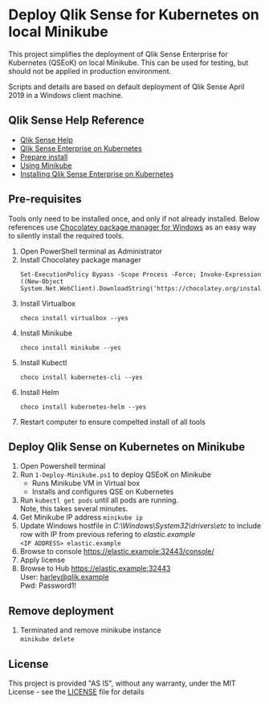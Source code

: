 # Deploy Qlik Sense for Kubernetes on local Minikube

This project simplifies the deployment of Qlik Sense Enterprise for Kubernetes (QSEoK) on local Minikube. This can be used for testing, but should not be applied in production environment. 

Scripts and details are based on default deployment of Qlik Sense April 2019 in a Windows client machine.

## Qlik Sense Help Reference 

* [Qlik Sense Help](https://help.qlik.com/en-US/sense/Content/Sense_Helpsites/Home.htm)
* [Qlik Sense Enterprise on Kubernetes](https://help.qlik.com/en-US/sense/April2019/Subsystems/PlanningQlikSenseDeployments/Content/Sense_Deployment/Deploying-Qlik-Sense-multi-cloud-Efe.htm)
* [Prepare install](https://help.qlik.com/en-US/sense/April2019/Subsystems/PlanningQlikSenseDeployments/Content/Sense_Deployment/Preparing-Qlik-Sense-multi-cloud-Efe.htm)
* [Using Minikube](https://help.qlik.com/en-US/sense/April2019/Subsystems/PlanningQlikSenseDeployments/Content/Sense_Deployment/using-minikube-qseok.htm)
* [Installing Qlik Sense Enterprise on Kubernetes](https://help.qlik.com/en-US/sense/April2019/Subsystems/PlanningQlikSenseDeployments/Content/Sense_Deployment/Installing-Qlik-Sense-multi-cloud-Efe.htm)

## Pre-requisites

Tools only need to be installed once, and only if not already installed. Below references use [Chocolatey package manager for Windows](https://chocolatey.org/) as an easy way to silently install the required tools. 

1. Open PowerShell terminal as Administrator
1. Install Chocolatey package manager
    ```
    Set-ExecutionPolicy Bypass -Scope Process -Force; Invoke-Expression ((New-Object System.Net.WebClient).DownloadString('https://chocolatey.org/install.ps1'))
    ```
1. Install Virtualbox 
    ```
    choco install virtualbox --yes
    ```
1. Install Minikube
    ```
    choco install minikube --yes
    ```
1. Install Kubectl
    ```
    choco install kubernetes-cli --yes
    ```
1. Install Helm
    ```
    choco install kubernetes-helm --yes
    ``` 
1. Restart computer to ensure compelted install of all tools

## Deploy Qlik Sense on Kubernetes on Minikube

1. Open Powershell terminal
1. Run `1-Deploy-Minikube.ps1` to deploy QSEoK on Minikube
    - Runs Minikube VM in Virtual box
    - Installs and configures QSE on Kubernetes
1. Run `kubectl get pods` until all pods are running. <br/>Note, this takes several minutes. 
1. Get Minikube IP address `minikube ip`
1. Update Windows hostfile in *C:\Windows\System32\drivers\etc* to include row with IP from previous refering to *elastic.example*  <br /> `<IP ADDRESS> elastic.example` 
1. Browse to console https://elastic.example:32443/console/
1. Apply license
1. Browse to Hub https://elastic.example:32443
    <br/>User: harley@qlik.example
    <br/>Pwd: Password1!

## Remove deployment

1. Terminated and remove minikube instance <br /> `minikube delete`

## License

This project is provided "AS IS", without any warranty, under the MIT License - see the [LICENSE](LICENSE) file for details

